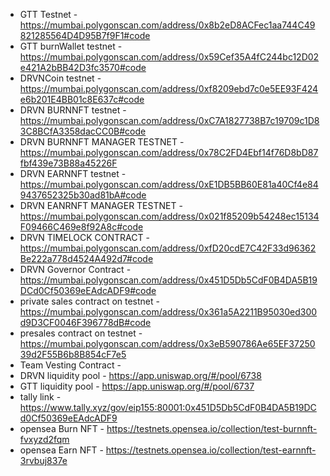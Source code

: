 
- GTT Testnet -  https://mumbai.polygonscan.com/address/0x8b2eD8ACFec1aa744C49821285564D4D95B7f9F1#code
- GTT burnWallet testnet -  https://mumbai.polygonscan.com/address/0x59Cef35A4fC244bc12D02e421A2bBB42D3fc3570#code
- DRVNCoin testnet - https://mumbai.polygonscan.com/address/0xf8209ebd7c0e5EE93F424e6b201E4BB01c8E637c#code
- DRVN BURNNFT testnet - https://mumbai.polygonscan.com/address/0xC7A1827738B7c19709c1D83C8BCfA3358dacCC0B#code
- DRVN BURNNFT MANAGER TESTNET - https://mumbai.polygonscan.com/address/0x78C2FD4Ebf14f76D8bD87fbf439e73B88a45226F  
- DRVN EARNNFT testnet - https://mumbai.polygonscan.com/address/0xE1DB5BB60E81a40Cf4e849437652325b30ad81bA#code
- DRVN EANRNFT MANAGER TESTNET - https://mumbai.polygonscan.com/address/0x021f85209b54248ec15134F09466C469e8f92A8c#code
- DRVN TIMELOCK CONTRACT - https://mumbai.polygonscan.com/address/0xfD20cdE7C42F33d96362Be222a778d4524A492d7#code
- DRVN Governor Contract - https://mumbai.polygonscan.com/address/0x451D5Db5CdF0B4DA5B19DCd0Cf50369eEAdcADF9#code
- private sales contract on testnet - https://mumbai.polygonscan.com/address/0x361a5A2211B95030ed300d9D3CF0046F396778dB#code
- presales contract on testnet - https://mumbai.polygonscan.com/address/0x3eB590786Ae65EF3725039d2F55B6b8B854cF7e5
- Team Vesting Contract -  
- DRVN liquidity pool - https://app.uniswap.org/#/pool/6738
- GTT liquidity pool -  https://app.uniswap.org/#/pool/6737
- tally link - https://www.tally.xyz/gov/eip155:80001:0x451D5Db5CdF0B4DA5B19DCd0Cf50369eEAdcADF9
- opensea Burn NFT - https://testnets.opensea.io/collection/test-burnnft-fvxyzd2fqm
- opensea Earn NFT - https://testnets.opensea.io/collection/test-earnnft-3rvbuj837e
